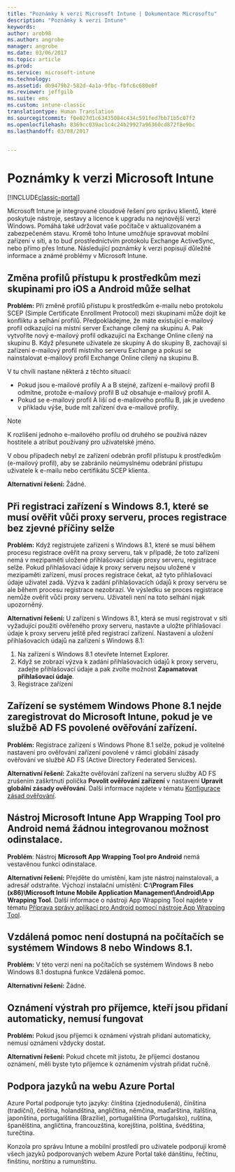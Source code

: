 ```yaml
---
title: "Poznámky k verzi Microsoft Intune | Dokumentace Microsoftu"
description: "Poznámky k verzi Intune"
keywords: 
author: arob98
ms.author: angrobe
manager: angrobe
ms.date: 03/06/2017
ms.topic: article
ms.prod: 
ms.service: microsoft-intune
ms.technology: 
ms.assetid: db9479b2-582d-4a1a-9fbc-fbfc6c680e6f
ms.reviewer: jeffgilb
ms.suite: ems
ms.custom: intune-classic
translationtype: Human Translation
ms.sourcegitcommit: f0e027d1c63435084c434c591fed7bb71b5c07f2
ms.openlocfilehash: 8369cc039ac1c4c24b29927a96360cd872f8e9bc
ms.lasthandoff: 03/08/2017


---
```


# <a name="release-notes-for-microsoft-intune"></a>Poznámky k verzi Microsoft Intune

[!INCLUDE[classic-portal](../includes/classic-portal.md)]

Microsoft Intune je integrované cloudové řešení pro správu klientů, které poskytuje nástroje, sestavy a licence k upgradu na nejnovější verzi Windows. Pomáhá také udržovat vaše počítače v aktualizovaném a zabezpečeném stavu. Kromě toho Intune umožňuje spravovat mobilní zařízení v síti, a to buď prostřednictvím protokolu Exchange ActiveSync, nebo přímo přes Intune. Následující poznámky k verzi popisují důležité informace a známé problémy v Microsoft Intune.

<!-- 3-6-17: customer asked if this is still current; Stacie asked Chris Baldwin about it. Chris said it's a Samsung issue, but that he hasn't heard any reports about it for months, so he suggested that I share that with the customer and remove this item from the release notes. I'm only going to comment it out in case it resurfaces.
## Android users can’t send email when conditional access for Exchange Online is implemented

**Issue:** Users running Samsung Android 5.1.1 and later on their devices can't send email when conditional access for Exchange Online has been set up. Samsung acknowledges that the issue is in its built-in email client in Android 5.1.1 and later, and is investigating a fix.

**Workaround 1:** Advise users to use the Outlook app for Android.

**Workaround 2:** To let affected users send email, you can follow these steps:

1. Put each affected user in a security group in the “exempted groups” section of the conditional access policy for Exchange Online.
2. Let the user temporarily sync email on the built-in email client.
3. Remove the affected user from the exempted group, and confirm that the user can now send email.

Microsoft will continue to work closely with Samsung on a fix or additional workarounds.
-->


## <a name="changing-resource-access-profiles-between-groups-for-ios-and-android-might-fail"></a>Změna profilů přístupu k prostředkům mezi skupinami pro iOS a Android může selhat
**Problém:** Při změně profilů přístupu k prostředkům e-mailu nebo protokolu SCEP (Simple Certificate Enrollment Protocol) mezi skupinami může dojít ke konfliktu a selhání profilů. Předpokládejme, že máte existující e-mailový profil odkazující na místní server Exchange cílený na skupinu A. Pak vytvoříte nový e-mailový profil odkazující na Exchange Online cílený na skupinu B. Když přesunete uživatele ze skupiny A do skupiny B, zachovají si zařízení e-mailový profil místního serveru Exchange a pokusí se nainstalovat e-mailový profil Exchange Online cílený na skupinu B.

V tu chvíli nastane některá z těchto situací: 
* Pokud jsou e-mailové profily A a B stejné, zařízení e-mailový profil B odmítne, protože e-mailový profil B už obsahuje e-mailový profil A.
* Pokud se e-mailový profil A liší od e-mailového profilu B, jak je uvedeno v příkladu výše, bude mít zařízení dva e-mailové profily.

> [!NOTE]
> K rozlišení jednoho e-mailového profilu od druhého se používá název hostitele a atribut používaný pro uživatelské jméno.

V obou případech nebyl ze zařízení odebrán profil přístupu k prostředkům (e-mailový profil), aby se zabránilo neúmyslnému odebrání přístupu uživatele k e-mailu nebo certifikátu SCEP klienta.

**Alternativní řešení:** Žádné.

## <a name="when-you-enroll-a-windows-81-device-that-must-authenticate-to-a-proxy-server-the-enrollment-process-fails-with-no-visible-cause"></a>Při registraci zařízení s Windows 8.1, které se musí ověřit vůči proxy serveru, proces registrace bez zjevné příčiny selže
**Problém:** Když registrujete zařízení s Windows 8.1, které se musí během procesu registrace ověřit na proxy serveru, tak v případě, že toto zařízení nemá v mezipaměti uložené přihlašovací údaje proxy serveru, registrace selže. Pokud přihlašovací údaje k proxy serveru nejsou uložené v mezipaměti zařízení, musí proces registrace čekat, až tyto přihlašovací údaje uživatel zadá. Výzva k zadání přihlašovacích údajů k proxy serveru se ale během procesu registrace nezobrazí. Ve výsledku se proces registrace nemůže ověřit vůči proxy serveru. Uživateli není na toto selhání nijak upozorněný.

**Alternativní řešení:** U zařízení s Windows 8.1, která se musí registrovat v síti vyžadující použití ověřeného proxy serveru, nastavte a uložte přihlašovací údaje k proxy serveru ještě před registrací zařízení. Nastavení a uložení přihlašovacích údajů na zařízení s Windows 8.1:

1.  Na zařízení s Windows 8.1 otevřete Internet Explorer.
2.  Když se zobrazí výzva k zadání přihlašovacích údajů k proxy serveru, zadejte přihlašovací údaje a pak zvolte možnost **Zapamatovat přihlašovací údaje**.
3.  Registrace zařízení

## <a name="windows-phone-81-devices-fail-to-enroll-with-microsoft-intune-when-device-authentication-is-enabled-in-ad-fs"></a>Zařízení se systémem Windows Phone 8.1 nejde zaregistrovat do Microsoft Intune, pokud je ve službě AD FS povolené ověřování zařízení.
**Problém:** Registrace zařízení s Windows Phone 8.1 selže, pokud je volitelné nastavení pro ověřování zařízení povolené v rámci globální zásady ověřování ve službě AD FS (Active Directory Federated Services).

**Alternativní řešení:** Zakažte ověřování zařízení na serveru služby AD FS zrušením zaškrtnutí políčka **Povolit ověřování zařízení** v nastavení **Upravit globální zásady ověřování**. Další informace najdete v tématu [Konfigurace zásad ověřování](http://technet.microsoft.com/library/dn486781.aspx).


## <a name="microsoft-intune-app-wrapping-tool-for-android-has-no-built-in-uninstall-capability"></a>Nástroj Microsoft Intune App Wrapping Tool pro Android nemá žádnou integrovanou možnost odinstalace.
**Problém**: Nástroj **Microsoft App Wrapping Tool pro Android** nemá vestavěnou funkci odinstalace.

**Alternativní řešení:** Přejděte do umístění, kam jste nástroj nainstalovali, a adresář odstraňte. Výchozí instalační umístění: **C:\Program Files (x86)\Microsoft Intune Mobile Application Management\Android\App Wrapping Tool**. Další informace o nástroji App Wrapping Tool najdete v tématu [Příprava správy aplikací pro Android pomocí nástroje App Wrapping Tool](/intune/deploy-use/prepare-android-apps-for-mobile-application-management-with-the-microsoft-intune-app-wrapping-tool).

## <a name="remote-assistance-is-not-available-on-computers-that-run-windows-8-or-windows-81"></a>Vzdálená pomoc není dostupná na počítačích se systémem Windows 8 nebo Windows 8.1.
**Problém:** V této verzi není na počítačích se systémem Windows 8 nebo Windows 8.1 dostupná funkce Vzdálená pomoc.

**Alternativní řešení:** Žádné.

## <a name="alert-notifications-for-recipients-that-are-automatically-added-might-not-work"></a>Oznámení výstrah pro příjemce, kteří jsou přidaní automaticky, nemusí fungovat
**Problém:** Pokud jsou příjemci k oznámení výstrah přidaní automaticky, nemusí oznámení vždycky dostat.

**Alternativní řešení:** Pokud chcete mít jistotu, že příjemci dostanou oznámení, měli byste tyto příjemce k oznámením výstrah přidat ručně.

## <a name="language-support-in-the-azure-portal"></a>Podpora jazyků na webu Azure Portal
Azure Portal podporuje tyto jazyky: čínština (zjednodušená), čínština (tradiční), čeština, holandština, angličtina, němčina, maďarština, italština, japonština, portugalština (Brazílie), portugalština (Portugalsko), ruština, španělština, angličtina, francouzština, korejština, polština, švédština, turečtina.

Konzola pro správu Intune a mobilní prostředí pro uživatele podporují kromě všech jazyků podporovaných webem Azure Portal také dánštinu, řečtinu, finštinu, norštinu a rumunštinu.


